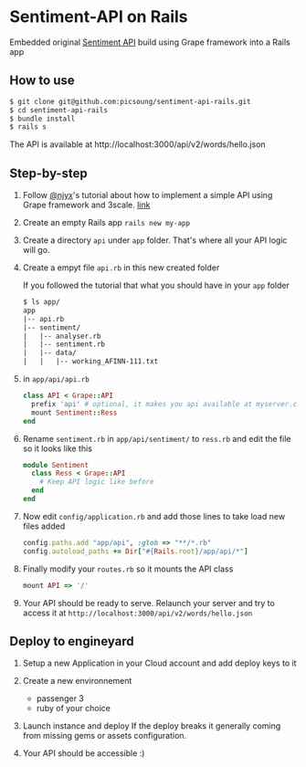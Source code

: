 # Sentiment-API on Rails

Embedded original [Sentiment API](https://github.com/3scale/sentiment-api-example) build using Grape framework into a Rails app

## How to use

```bash
$ git clone git@github.com:picsoung/sentiment-api-rails.git
$ cd sentiment-api-rails
$ bundle install
$ rails s
```

The API is available at http://localhost:3000/api/v2/words/hello.json


## Step-by-step

1. Follow [@njyx](https://github.com/njyx)'s tutorial about how to implement a simple API using Grape framework and 3scale. [link](http://www.3scale.net/2012/06/the-10-minute-api-up-running-3scale-grape-heroku-api-10-minutes/)
2. Create an empty Rails app
   `rails new my-app`

3. Create a directory `api` under `app` folder. That's where all your API logic will go.

4. Create a empyt file `api.rb` in this new created folder

	If you followed the tutorial that what you should have in your `app` folder

    ```bash
    $ ls app/
    app
    |-- api.rb
    |-- sentiment/
    |   |-- analyser.rb
    |   |-- sentiment.rb
    |   |-- data/
    |   |   |-- working_AFINN-111.txt

    ```

5. in `app/api/api.rb`

    ```ruby
    class API < Grape::API
      prefix 'api' # optional, it makes you api available at myserver.com/api/
      mount Sentiment::Ress
    end
    ```

6. Rename `sentiment.rb` in `app/api/sentiment/` to `ress.rb` and edit the file so it looks like this

    ```ruby
    module Sentiment
      class Ress < Grape::API
    	# Keep API logic like before
      end
    end
    ```

7. Now edit `config/application.rb` and add those lines to take load new files added

    ```ruby
    config.paths.add "app/api", :glob => "**/*.rb"
    config.autoload_paths += Dir["#{Rails.root}/app/api/*"]
    ```

8. Finally modify your `routes.rb` so it mounts the API class

    ```ruby
    mount API => '/'
    ```

9. Your API should be ready to serve. Relaunch your server and try to access it at `http://localhost:3000/api/v2/words/hello.json`

## Deploy to engineyard

1. Setup a new Application in your Cloud account and add deploy keys to it

2. Create a new environnement
    * passenger 3
    * ruby of your choice 

3. Launch instance and deploy
   If the deploy breaks it generally coming from missing gems or assets configuration.

4. Your API should be accessible :)
